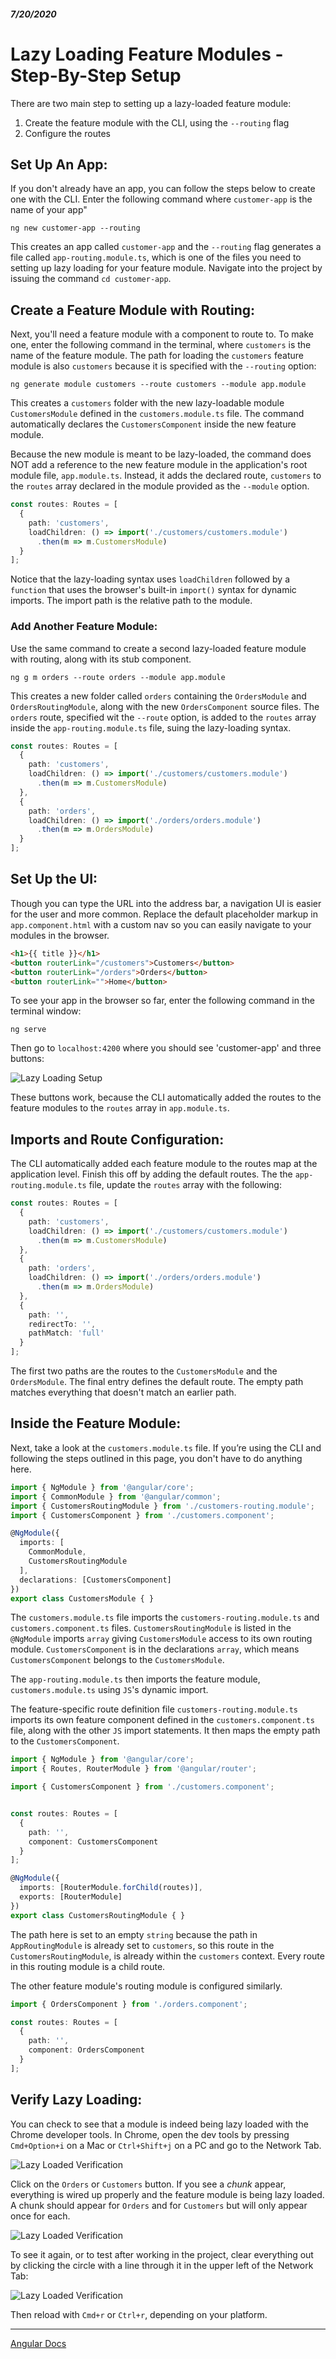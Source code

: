 ##### 7/20/2020
# Lazy Loading Feature Modules - Step-By-Step Setup
There are two main step to setting up a lazy-loaded feature module:
  1. Create the feature module with the CLI, using the `--routing` flag
  2. Configure the routes

## Set Up An App:
If you don't already have an app, you can follow the steps below to create one with the CLI.  Enter the following command where `customer-app` is the name of your app"

```
ng new customer-app --routing
```

This creates an app called `customer-app` and the `--routing` flag generates a file called `app-routing.module.ts`, which is one of the files you need to setting up lazy loading for your feature module.  Navigate into the project by issuing the command `cd customer-app`.

## Create a Feature Module with Routing:
Next, you'll need a feature module with a component to route to.  To make one, enter the following command in the terminal, where `customers` is the name of the feature module.  The path for loading the `customers` feature module is also `customers` because it is specified with the `--routing` option:

```
ng generate module customers --route customers --module app.module
```

This creates a `customers` folder with the new lazy-loadable module `CustomersModule` defined in the `customers.module.ts` file.  The command automatically declares the `CustomersComponent` inside the new feature module.

Because the new module is meant to be lazy-loaded, the command does NOT add a reference to the new feature module in the application's root module file, `app.module.ts`.  Instead, it adds the declared route, `customers` to the `routes` array declared  in the module provided as the `--module` option.

```ts
const routes: Routes = [
  {
    path: 'customers',
    loadChildren: () => import('./customers/customers.module')
      .then(m => m.CustomersModule)
  }
];
```

Notice that the lazy-loading syntax uses `loadChildren` followed by a `function` that uses the browser's built-in `import()` syntax for dynamic imports.  The import path is the relative path to the module.

### Add Another Feature Module:
Use the same command to create a second lazy-loaded feature module with routing, along with its stub component.

```
ng g m orders --route orders --module app.module
```

This creates a new folder called `orders` containing the `OrdersModule` and `OrdersRoutingModule`, along with the new `OrdersComponent` source files.  The `orders` route, specified wit the `--route` option, is added to the `routes` array inside the `app-routing.module.ts` file, suing the lazy-loading syntax.

```ts
const routes: Routes = [
  {
    path: 'customers',
    loadChildren: () => import('./customers/customers.module')
      .then(m => m.CustomersModule)
  },
  {
    path: 'orders',
    loadChildren: () => import('./orders/orders.module')
      .then(m => m.OrdersModule)
  }
];
```

## Set Up the UI:
Though you can type the URL into the address bar,  a navigation UI is easier for the user and more common.  Replace the default placeholder markup in `app.component.html` with a custom nav so you can easily navigate to your modules in the browser.

```html
<h1>{{ title }}</h1>
<button routerLink="/customers">Customers</button>
<button routerLink="/orders">Orders</button>
<button routerLink="">Home</button>
```

To see your app in the browser so far, enter the following command in the terminal window:

```
ng serve
```

Then go to `localhost:4200` where you should see 'customer-app' and three buttons:

![Lazy Loading Setup](../../../Assets/lazyLoadedSetup.png)

These buttons work, because the CLI automatically added the routes to the feature modules to the `routes` array in `app.module.ts`.

## Imports and Route Configuration:
The CLI automatically added each feature module to the routes map at the application level. Finish this off by adding the default routes.  The the `app-routing.module.ts` file, update the `routes` array with the following:

```ts
const routes: Routes = [
  {
    path: 'customers',
    loadChildren: () => import('./customers/customers.module')
      .then(m => m.CustomersModule)
  },
  {
    path: 'orders',
    loadChildren: () => import('./orders/orders.module')
      .then(m => m.OrdersModule)
  },
  {
    path: '',
    redirectTo: '',
    pathMatch: 'full'
  }
];
```

The first two paths are the routes to the `CustomersModule` and the `OrdersModule`. The final entry defines the default route.  The empty path matches everything that doesn't match an earlier path.

## Inside the Feature Module:
Next, take a look at the `customers.module.ts` file. If you’re using the CLI and following the steps outlined in this page, you don't have to do anything here.

```ts
import { NgModule } from '@angular/core';
import { CommonModule } from '@angular/common';
import { CustomersRoutingModule } from './customers-routing.module';
import { CustomersComponent } from './customers.component';

@NgModule({
  imports: [
    CommonModule,
    CustomersRoutingModule
  ],
  declarations: [CustomersComponent]
})
export class CustomersModule { }
```

The `customers.module.ts` file imports the `customers-routing.module.ts` and `customers.component.ts` files. `CustomersRoutingModule` is listed in the `@NgModule` imports `array` giving `CustomersModule` access to its own routing module. `CustomersComponent` is in the declarations `array`, which means `CustomersComponent` belongs to the `CustomersModule`.

The `app-routing.module.ts` then imports the feature module, `customers.module.ts` using `JS`'s dynamic import.

The feature-specific route definition file `customers-routing.module.ts` imports its own feature component defined in the `customers.component.ts` file, along with the other `JS` import statements. It then maps the empty path to the `CustomersComponent`.

```ts
import { NgModule } from '@angular/core';
import { Routes, RouterModule } from '@angular/router';

import { CustomersComponent } from './customers.component';


const routes: Routes = [
  {
    path: '',
    component: CustomersComponent
  }
];

@NgModule({
  imports: [RouterModule.forChild(routes)],
  exports: [RouterModule]
})
export class CustomersRoutingModule { }
```

The path here is set to an empty `string` because the path in `AppRoutingModule` is already set to `customers`, so this route in the `CustomersRoutingModule`, is already within the `customers` context. Every route in this routing module is a child route.

The other feature module's routing module is configured similarly.

```ts
import { OrdersComponent } from './orders.component';

const routes: Routes = [
  {
    path: '',
    component: OrdersComponent
  }
];
```

## Verify Lazy Loading:
You can check to see that a module is indeed being lazy loaded with the Chrome developer tools. In Chrome, open the dev tools by pressing `Cmd+Option+i` on a Mac or `Ctrl+Shift+j` on a PC and go to the Network Tab.

![Lazy Loaded Verification](../../../Assets/lazyLoadedVerification.png)

Click on the `Orders` or `Customers` button. If you see a _chunk_ appear, everything is wired up properly and the feature module is being lazy loaded. A chunk should appear for `Orders` and for `Customers` but will only appear once for each.

![Lazy Loaded Verification](../../../Assets/lazyLoadedVerification2.png)

To see it again, or to test after working in the project, clear everything out by clicking the circle with a line through it in the upper left of the Network Tab:

![Lazy Loaded Verification](../../../Assets/lazyLoadedVerification3.png)

Then reload with `Cmd+r` or `Ctrl+r`, depending on your platform.

---

[Angular Docs](https://angular.io/guide/lazy-loading-ngmodules)